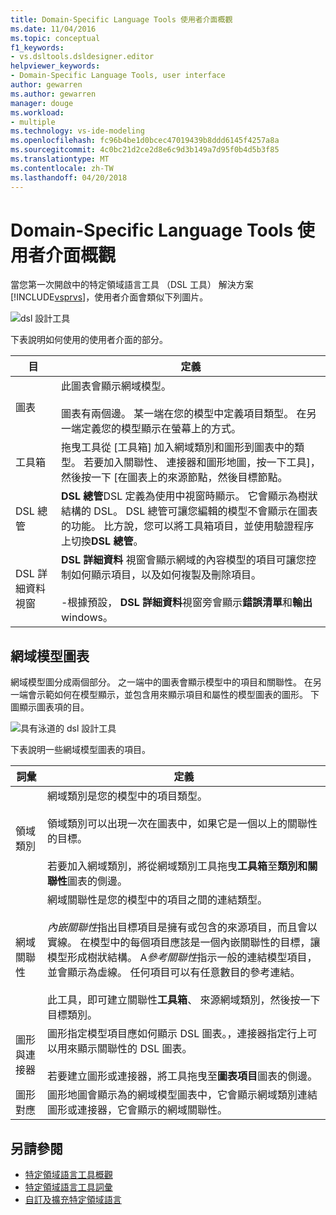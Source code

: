```yaml
---
title: Domain-Specific Language Tools 使用者介面概觀
ms.date: 11/04/2016
ms.topic: conceptual
f1_keywords:
- vs.dsltools.dsldesigner.editor
helpviewer_keywords:
- Domain-Specific Language Tools, user interface
author: gewarren
ms.author: gewarren
manager: douge
ms.workload:
- multiple
ms.technology: vs-ide-modeling
ms.openlocfilehash: fc96b4be1d0bcec47019439b8ddd6145f4257a8a
ms.sourcegitcommit: 4c0bc21d2ce2d8e6c9d3b149a7d95f0b4d5b3f85
ms.translationtype: MT
ms.contentlocale: zh-TW
ms.lasthandoff: 04/20/2018
---
```

# <a name="overview-of-the-domain-specific-language-tools-user-interface"></a>Domain-Specific Language Tools 使用者介面概觀
當您第一次開啟中的特定領域語言工具 （DSL 工具） 解決方案[!INCLUDE[vsprvs](../code-quality/includes/vsprvs_md.md)]，使用者介面會類似下列圖片。

 ![dsl 設計工具](../modeling/media/dsl_designer.png "dsl_designer")

 下表說明如何使用的使用者介面的部分。

|**目**|**定義**|
|-----------------|--------------------|
|圖表|此圖表會顯示網域模型。<br /><br /> 圖表有兩個邊。 某一端在您的模型中定義項目類型。 在另一端定義您的模型顯示在螢幕上的方式。|
|工具箱|拖曳工具從 [工具箱] 加入網域類別和圖形到圖表中的類型。 若要加入關聯性、 連接器和圖形地圖，按一下工具]，然後按一下 [在圖表上的來源節點，然後目標節點。|
|DSL 總管|**DSL 總管**DSL 定義為使用中視窗時顯示。 它會顯示為樹狀結構的 DSL。 DSL 總管可讓您編輯的模型不會顯示在圖表的功能。 比方說，您可以將工具箱項目，並使用驗證程序上切換**DSL 總管**。|
|DSL 詳細資料視窗|**DSL 詳細資料** 視窗會顯示網域的內容模型的項目可讓您控制如何顯示項目，以及如何複製及刪除項目。<br /><br /> -根據預設， **DSL 詳細資料**視窗旁會顯示**錯誤清單**和**輸出**windows。|

## <a name="the-domain-model-diagram"></a>網域模型圖表
 網域模型圖分成兩個部分。 之一端中的圖表會顯示模型中的項目和關聯性。 在另一端會示範如何在模型顯示，並包含用來顯示項目和屬性的模型圖表的圖形。 下圖顯示圖表項的目。

 ![具有泳道的 dsl 設計工具](../modeling/media/dsl_desinger.png "dsl_desinger")

 下表說明一些網域模型圖表的項目。

|**詞彙**|**定義**|
|--------------|--------------------|
|領域類別|網域類別是您的模型中的項目類型。<br /><br /> 領域類別可以出現一次在圖表中，如果它是一個以上的關聯性的目標。<br /><br /> 若要加入網域類別，將從網域類別工具拖曳**工具箱**至**類別和關聯性**圖表的側邊。|
|網域關聯性|網域關聯性是您的模型中的項目之間的連結類型。<br /><br /> *內嵌關聯性*指出目標項目是擁有或包含的來源項目，而且會以實線。 在模型中的每個項目應該是一個內嵌關聯性的目標，讓模型形成樹狀結構。 A*參考關聯性*指示一般的連結模型項目，並會顯示為虛線。 任何項目可以有任意數目的參考連結。<br /><br /> 此工具，即可建立關聯性**工具箱**、 來源網域類別，然後按一下 目標類別。|
|圖形與連接器|圖形指定模型項目應如何顯示 DSL 圖表。，連接器指定行上可以用來顯示關聯性的 DSL 圖表。<br /><br /> 若要建立圖形或連接器，將工具拖曳至**圖表項目**圖表的側邊。|
|圖形對應|圖形地圖會顯示為的網域模型圖表中，它會顯示網域類別連結圖形或連接器，它會顯示的網域關聯性。|

## <a name="see-also"></a>另請參閱

- [特定領域語言工具概觀](../modeling/overview-of-domain-specific-language-tools.md)
- [特定領域語言工具詞彙](http://msdn.microsoft.com/ca5e84cb-a315-465c-be24-76aa3df276aa)
- [自訂及擴充特定領域語言](../modeling/customizing-and-extending-a-domain-specific-language.md)